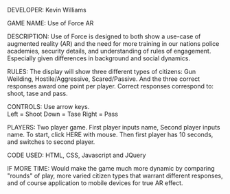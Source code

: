 DEVELOPER: 	Kevin Williams

GAME NAME:  	Use of Force AR

DESCRIPTION:	Use of Force is designed to both show a use-case of augmented reality (AR) and the need for more training in our nations police academies, security details, and understanding of rules of engagement.  Especially given differences in background and social dynamics.

RULES:  The display will show three different types of citizens:  Gun Weilding, Hostile/Aggressive, Scared/Passive.  And the three correct responses award one point per player.  Correct responses correspond to: shoot, tase and pass.  

CONTROLS:	Use arrow keys.  
Left = Shoot
Down = Tase
Right = Pass

PLAYERS:	Two player game.  First player inputs name, Second player inputs name. To start, click HERE with mouse.  Then first player has 10 seconds, and switches to second player.

CODE USED:  HTML, CSS, Javascript and JQuery

IF MORE TIME:  Would make the game much more dynamic by comparing "rounds" of play, more varied citizen types that warrant different responses, and of course application to mobile devices for true AR effect.